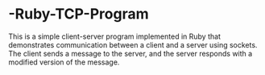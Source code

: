 # -Ruby-TCP-Program
This is a simple client-server program implemented in Ruby that demonstrates communication between a client and a server using sockets. The client sends a message to the server, and the server responds with a modified version of the message.
